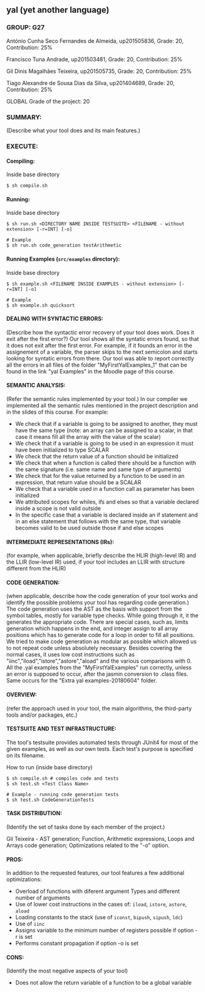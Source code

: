 ## yal (yet another language)

### GROUP: G27

António Cunha Seco Fernandes de Almeida, up201505836, Grade: 20, Contribution: 25%

Francisco Tuna Andrade, up201503481, Grade: 20, Contribution: 25%
  
Gil Dinis Magalhães Teixeira, up201505735, Grade: 20, Contribution: 25%

Tiago Alexandre de Sousa Dias da Silva, up201404689, Grade: 20, Contribution: 25%

GLOBAL Grade of the project: 20

### SUMMARY: 
(Describe what your tool does and its main features.)

### EXECUTE: 

#### Compiling:
Inside base directory
```
$ sh compile.sh
```

#### Running:
Inside base directory
```
$ sh run.sh <DIRECTORY NAME INSIDE TESTSUITE> <FILENAME - without extension> [-r=INT] [-o]

# Example
$ sh run.sh code_generation testArithmetic
```

#### Running Examples (`src/examples` directory):
Inside base directory
```
$ sh example.sh <FILENAME INSIDE EXAMPLES - without extension> [-r=INT] [-o]

# Example
$ sh example.sh quicksort
```

#### DEALING WITH SYNTACTIC ERRORS: 
(Describe how the syntactic error recovery of your tool does work. Does it exit after the first error?)
Our tool shows all the syntatic errors found, so that it does not exit after the first error. For example, if it founds an error in the assignement of a variable, the parser skips to the next semicolon and starts looking for syntatic errors from there. Our tool was able to report correctly all the errors in all files of the folder "MyFirstYalExamples_1" that can be found in the link "yal Examples" in the Moodle page of this course.

 

#### SEMANTIC ANALYSIS: 
(Refer the semantic rules implemented by your tool.)
In our compiler we implemented all the semantic rules mentioned in the project description and in the slides of this course. For example:
- We check that if a variable is going to be assigned to another, they must have the same type (note: an array can be assigned to a scalar, in that case it means fill all the array with the value of the scalar)
- We check that if a variable is going to be used in an expression it must have been initialized to type SCALAR
- We check that the return value of a function should be initialized
- We check that when a function is called there should be a function with the same signature (i.e. same name and same type of arguments)
- We check that for the value returned by a function to be used in an expression, that return value should be a SCALAR 
- We check that a variable used in a function call as parameter has been initialized
- We attributed scopes for whiles, ifs and elses so that a variable declared inside a scope is not valid outside
- In the specific case that a variable is declared inside an if statement and in an else statement that follows with the same type, that variable becomes valid to be used outside those if and else scopes  


 

#### INTERMEDIATE REPRESENTATIONS (IRs): 
(for example, when applicable, briefly describe the HLIR (high-level IR) and the LLIR (low-level IR) used, if your tool includes an LLIR with structure different from the HLIR)

 

#### CODE GENERATION:
(when applicable, describe how the code generation of your tool works and identify the possible problems your tool has regarding code generation.)
The code generation uses the AST as the basis with support from the symbol tables, mostly for variable type checks. While going through it, it the generates the appropriate code. There are special cases, such as, limits generation which happens in the end, and integer assign to all array positions which has to generate code for a loop in order to fill all positions. We tried to make code generation as modular as possible which allowed us to not repeat code unless absolutely necessary. Besides covering the normal cases, it uses low cost instructions such as "iinc","iload","istore","astore","aload" and the various comparisons with 0. All the .yal examples from the "MyFirstYalExamples" run correctly, unless an error is supposed to occur, after the jasmin conversion to .class files. Same occurs for the "Extra yal examples-20180604" folder.

 

#### OVERVIEW: 
(refer the approach used in your tool, the main algorithms, the third-party tools and/or packages, etc.)


 

#### TESTSUITE AND TEST INFRASTRUCTURE: 

The tool's testsuite provides automated tests through JUnit4 for most of the given examples, as well as our own tests. Each test's purpose is specified on its filename. 

How to run (inside base directory)
```
$ sh compile.sh # compiles code and tests
$ sh test.sh <Test Class Name>

# Example - running code generation tests
$ sh test.sh CodeGenerationTests
```
 
#### TASK DISTRIBUTION: 
(Identify the set of tasks done by each member of the project.)

Gil Teixeira - AST generation; Function, Arithmetic expressions, Loops and Arrays code generation; Optimizations related to the "-o" option.

 

#### PROS:

In addition to the requested features, our tool features a few additional optimizations:

  - Overload of functions with diferent argument Types and different number of arguments 
  - Use of lower cost instructions in the cases of: `iload`, `istore`, `astore`, `aload`
  - Loading constants to the stack (use of `iconst`, `bipush`, `sipush`, `ldc`)
  - Use of `iinc`
  - Assigns variable to the minimum number of registers possible if option -r is set
  - Performs constant propagation if option -o is set

#### CONS: 
(Identify the most negative aspects of your tool)
   - Does not allow the return variable of a function to be a global variable
